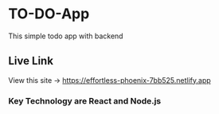 # TO-DO-App

This simple todo app with backend

## Live Link

View this site -> https://effortless-phoenix-7bb525.netlify.app

### Key Technology are React and Node.js 

